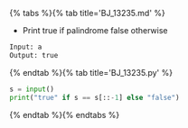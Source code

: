 {% tabs %}{% tab title='BJ_13235.md' %}

* Print true if palindrome false otherwise

```txt
Input: a
Output: true
```

{% endtab %}{% tab title='BJ_13235.py' %}

```py
s = input()
print("true" if s == s[::-1] else "false")
```

{% endtab %}{% endtabs %}
